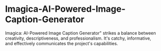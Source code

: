# Imagica-AI-Powered-Image-Caption-Generator
Imagica: AI-Powered Image Caption Generator" strikes a balance between creativity, descriptiveness, and professionalism. It's catchy, informative, and effectively communicates the project's capabilities.
